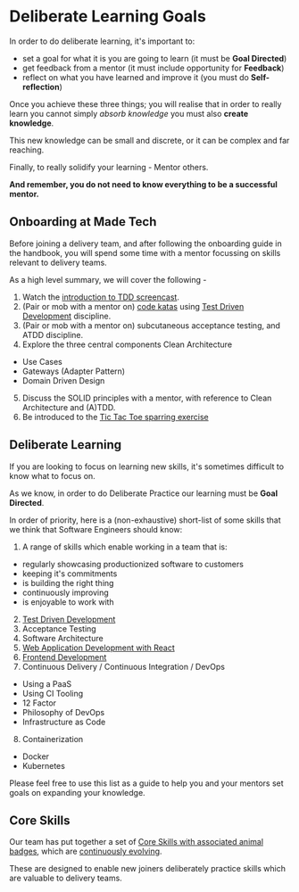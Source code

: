 # Deliberate Learning Goals

In order to do deliberate learning, it's important to:

- set a goal for what it is you are going to learn (it must be **Goal Directed**)
- get feedback from a mentor (it must include opportunity for **Feedback**)
- reflect on what you have learned and improve it (you must do **Self-reflection**)

Once you achieve these three things; you will realise that in order to really learn you cannot simply _absorb knowledge_ you must also **create knowledge**.

This new knowledge can be small and discrete, or it can be complex and far reaching.

Finally, to really solidify your learning - Mentor others.

**And remember, you do not need to know everything to be a successful mentor.**

## Onboarding at Made Tech

Before joining a delivery team, and after following the onboarding guide in the handbook,
you will spend some time with a mentor focussing on skills relevant to delivery teams.

As a high level summary, we will cover the following -

1. Watch the [introduction to TDD screencast](../screencasts/tennis).
2. (Pair or mob with a mentor on) [code katas](../katas) using [Test Driven Development](../core-skills/tdd) discipline.
3. (Pair or mob with a mentor on) subcutaneous acceptance testing, and ATDD discipline.
4. Explore the three central components Clean Architecture
  - Use Cases
  - Gateways (Adapter Pattern)
  - Domain Driven Design
5. Discuss the SOLID principles with a mentor, with reference to Clean Architecture and (A)TDD.
6. Be introduced to the [Tic Tac Toe sparring exercise](../sparring/tic-tac-toe/)

## Deliberate Learning

If you are looking to focus on learning new skills, it's sometimes difficult to know what to focus on.

As we know, in order to do Deliberate Practice our learning must be **Goal Directed**.

In order of priority, here is a (non-exhaustive) short-list of some skills that we think that Software Engineers should know:

1. A range of skills which enable working in a team that is:
  - regularly showcasing productionized software to customers
  - keeping it's commitments
  - is building the right thing
  - continuously improving
  - is enjoyable to work with
2. [Test Driven Development](../core-skills/tdd/)
3. Acceptance Testing
4. Software Architecture
5. [Web Application Development with React](../core-skills/web-application-development-with-react/)
6. [Frontend Development](../core-skills/frontend-web-development/)
7. Continuous Delivery / Continuous Integration / DevOps
  - Using a PaaS
  - Using CI Tooling
  - 12 Factor
  - Philosophy of DevOps
  - Infrastructure as Code
8. Containerization
  - Docker
  - Kubernetes

Please feel free to use this list as a guide to help you and your mentors set goals on expanding your knowledge.

## Core Skills

Our team has put together a set of [Core Skills with associated animal badges](../#recognition), which are [continuously evolving](https://github.com/madetech/learn/issues).

These are designed to enable new joiners deliberately practice skills which are valuable to delivery teams.
